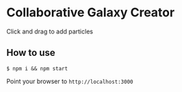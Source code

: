 
# Collaborative Galaxy Creator

Click and drag to add particles

## How to use

```
$ npm i && npm start
```

Point your browser to `http://localhost:3000`
